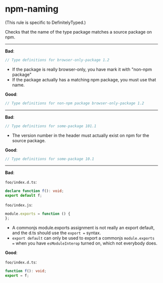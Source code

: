 # npm-naming

(This rule is specific to DefinitelyTyped.)

Checks that the name of the type package matches a source package on npm.

---

**Bad**:

```ts
// Type definitions for browser-only-package 1.2
```

* If the package is really browser-only, you have mark it with "non-npm package"
* If the package actually has a matching npm package, you must use that name.

**Good**:

```ts
// Type definitions for non-npm package browser-only-package 1.2
```

---

**Bad**:

```ts
// Type definitions for some-package 101.1
```

* The version number in the header must actually exist on npm for the source package.

**Good**:

```ts
// Type definitions for some-package 10.1
```

---

**Bad**:

`foo/index.d.ts`:

```ts
declare function f(): void;
export default f;
```

`foo/index.js`:

```js
module.exports = function () {
};
```

* A commonjs module.exports assignment is not really an export default, and the d.ts should use the `export =` syntax.
* `export default` can only be used to export a commonjs `module.exports =` when you have `esModuleInterop` turned on, which not everybody does.

**Good**:

`foo/index.d.ts`:

```ts
function f(): void;
export = f;
```
